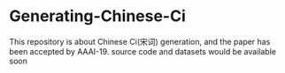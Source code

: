 # Generating-Chinese-Ci
This repository  is about Chinese Ci(宋词) generation, and the paper has been accepted by AAAI-19.
source code and datasets would be available soon
